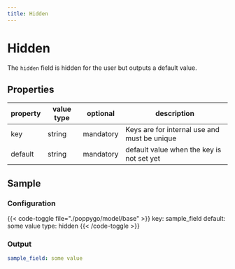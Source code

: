 ```yaml
---
title: Hidden
---
```


# Hidden

The `hidden` field is hidden for the user but outputs a default value.

## Properties

| property | value type | optional  | description                                  |
|----------|------------|-----------|----------------------------------------------|
| key      | string     | mandatory | Keys are for internal use and must be unique |
| default  | string     | mandatory | default value when the key is not set yet    |


## Sample

### Configuration

{{< code-toggle file="./poppygo/model/base" >}}
key: sample_field
default: some value
type: hidden
{{< /code-toggle >}}

### Output

```yaml
sample_field: some value
```
